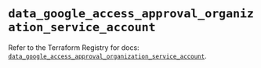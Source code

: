 # `data_google_access_approval_organization_service_account`

Refer to the Terraform Registry for docs: [`data_google_access_approval_organization_service_account`](https://registry.terraform.io/providers/hashicorp/google/6.30.0/docs/data-sources/access_approval_organization_service_account).
